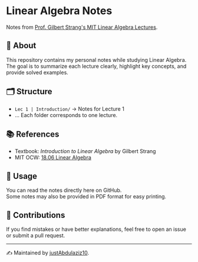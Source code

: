 # Linear Algebra Notes

Notes from [Prof. Gilbert Strang's MIT Linear Algebra Lectures](https://www.youtube.com/playlist?list=PLE7DDD91010BC51F8).

## 📘 About
This repository contains my personal notes while studying Linear Algebra.  
The goal is to summarize each lecture clearly, highlight key concepts, and provide solved examples.

## 🗂 Structure
- `Lec 1 | Introduction/` → Notes for Lecture 1
- …
Each folder corresponds to one lecture.

## 📚 References
- Textbook: *Introduction to Linear Algebra* by Gilbert Strang  
- MIT OCW: [18.06 Linear Algebra](https://ocw.mit.edu/courses/mathematics/18-06-linear-algebra-spring-2010/)

## 🚀 Usage
You can read the notes directly here on GitHub.  
Some notes may also be provided in PDF format for easy printing.

## 🤝 Contributions
If you find mistakes or have better explanations, feel free to open an issue or submit a pull request.

---

✍️ Maintained by [justAbdulaziz10](https://github.com/justAbdulaziz10).
